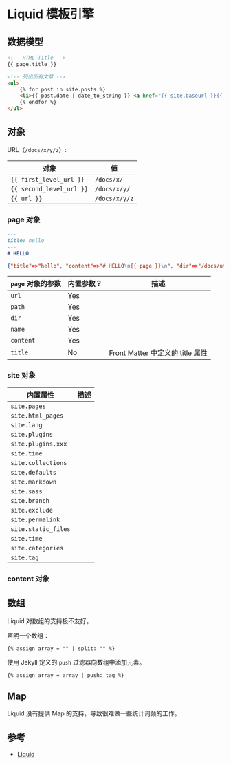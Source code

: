# Liquid 模板引擎

## 数据模型

```html
<!-- HTML Title -->
{{ page.title }}

<!-- 列出所有文章 -->
<ul>
    {% for post in site.posts %}
    <li>{{ post.date | date_to_string }} <a href="{{ site.baseurl }}{{ post.url }}">{{ post.title }}</a></li>
    {% endfor %}
</ul>
```

## 对象

URL（`/docs/x/y/z`）:

| 对象                     | 值            |
| ------------------------ | ------------- |
| `{{ first_level_url }}`  | `/docs/x/`    |
| `{{ second_level_url }}` | `/docs/x/y/`  |
| `{{ url }}`              | `/docs/x/y/z` |

### page 对象

```md
---
title: hello
---
# HELLO
```

```json
{"title"=>"hello", "content"=>"# HELLO\n{{ page }}\n", "dir"=>"/docs/utilities/color/", "name"=>"color.md", "path"=>"docs/utilities/color.md", "url"=>"/docs/utilities/color/"}
```

| `page` 对象的参数 | 内置参数？ | 描述                             |
| ----------------- | ---------- | -------------------------------- |
| `url`             | Yes        |                                  |
| `path`            | Yes        |                                  |
| `dir`             | Yes        |                                  |
| `name`            | Yes        |                                  |
| `content`         | Yes        |                                  |
| `title`           | No         | Front Matter 中定义的 title 属性 |

### site 对象

| 内置属性            | 描述 |
| ------------------- | ---- |
| `site.pages`        |      |
| `site.html_pages`   |      |
| `site.lang`         |      |
| `site.plugins`      |      |
| `site.plugins.xxx`  |      |
| `site.time`         |      |
| `site.collections`  |      |
| `site.defaults`     |      |
| `site.markdown`     |      |
| `site.sass`         |      |
| `site.branch`       |      |
| `site.exclude`      |      |
| `site.permalink`    |      |
| `site.static_files` |      |
| `site.time`         |      |
| `site.categories`   |      |
| `site.tag`          |      |

### content 对象

## 数组

Liquid 对数组的支持极不友好。

声明一个数组：

```liquid
{% assign array = "" | split: "" %}
```

使用 Jekyll 定义的 `push` 过滤器向数组中添加元素。

```jekyll
{% assign array = array | push: tag %}
```

## Map

Liquid 没有提供 Map 的支持，导致很难做一些统计词频的工作。

## 参考

* [Liquid](https://shopify.github.io/liquid/)
